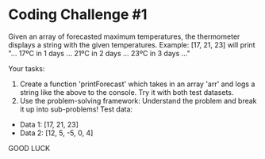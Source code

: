 # Coding Challenge #1
Given an array of forecasted maximum temperatures, the thermometer displays a 
string with the given temperatures. Example: [17, 21, 23] will print "... 17ºC in 1 
days ... 21ºC in 2 days ... 23ºC in 3 days ..."

Your tasks:

1. Create a function 'printForecast' which takes in an array 'arr' and logs a 
string like the above to the console. Try it with both test datasets.
2. Use the problem-solving framework: Understand the problem and break it up 
into sub-problems!
Test data:

+ Data 1: [17, 21, 23]
+ Data 2: [12, 5, -5, 0, 4]

GOOD LUCK

